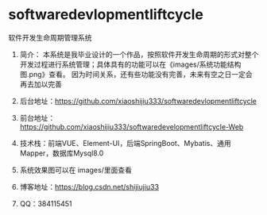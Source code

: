# softwaredevlopmentliftcycle
软件开发生命周期管理系统

1. 简介： 本系统是我毕业设计的一个作品，按照软件开发生命周期的形式对整个开发过程进行系统管理；具体具有的功能可以在《images/系统功能结构图.png》查看。
因为时间关系，还有些功能没有完善，未来有空之日一定会再去加以完善

2. 后台地址：https://github.com/xiaoshijiu333/softwaredevlopmentliftcycle

3. 前台地址：https://github.com/xiaoshijiu333/softwaredevelopmentliftcycle-Web

4. 技术栈：前端VUE、Element-UI，后端SpringBoot、Mybatis、通用Mapper，数据库Mysql8.0

5. 系统效果图可以在 images/里面查看

6. 博客地址：https://blog.csdn.net/shijiujiu33

7. QQ：384115451